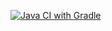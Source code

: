 [![Java CI with Gradle](https://github.com/zakhlystun/HW-Patterns/actions/workflows/gradle.yaml/badge.svg?branch=master)](https://github.com/zakhlystun/HW-Patterns/actions/workflows/gradle.yaml)
